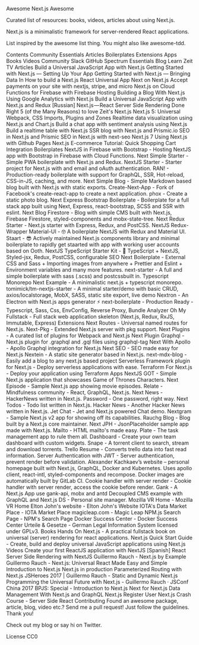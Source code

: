 Awesome Next.js Awesome 


Curated list of resources: books, videos, articles about using Next.js.

Next.js is a minimalistic framework for server-rendered React applications.

List inspired by the awesome list thing. You might also like awesome-tdd.

Contents
Community
Essentials
Articles
Boilerplates
Extensions
Apps
Books
Videos
Community
Slack
GitHub
Spectrum
Essentials
Blog
Learn
Zeit TV
Articles
Build a Universal JavaScript App with Next.js
Getting Started with Next.js — Setting Up Your App
Getting Started with Next.js — Bringing Data In
How to build a Next.js React Universal App
Next on Next.js
Accept payments on your site with nextjs, stripe, and micro
Next.js on Cloud Functions for Firebase with Firebase Hosting
Building a Blog With Next.js
Using Google Analytics with Next.js
Build a Universal JavaScript App with Next.js and Redux [Russian]
Next.js — React Server Side Rendering Done Right
5 (of the Many Reasons) to love Zeit's Next.js
Next.js 5: Universal Webpack, CSS Imports, Plugins and Zones
Realtime data visualization using Next.js and Chart.js
Build a chat app with sentiment analysis using Next.js
Build a realtime table with Next.js
SSR blog with Next.js and Prismic.io
SEO in Next.js and Prismic
SEO in Next.js with next-seo
Next.js 7
Using Next.js with Github Pages
Next.js E-commerce Tutorial: Quick Shopping Cart Integration
Boilerplates
NextJS in Firebase with Bootstrap - Hosting NextJS app with Bootstrap in Firebase with Cloud Functions.
Next Simple Starter - Simple PWA boilerplate with Next.js and Redux.
NextJS Starter - Starter project for Next.js with and email and oAuth authentication.
RAN! - Production-ready boilerplate with support for GraphQL, SSR, Hot-reload, CSS-in-JS, caching, and more.
Next Simple Blog - Simple Markdown based blog built with Next.js with static exports.
Create-Next-App - Fork of Facebook's create-react-app to create a next application.
phox - Create a static photo blog.
Next Express Bootstrap Boilerplate - Boilerplate for a full stack app built using Next, Express, react-bootstrap, SCSS and SSR with eslint.
Next Blog Firestore - Blog with simple CMS built with Next.js, Firebase Firestore, styled-components and mobx-state-tree.
Next Redux Starter - Next.js starter with Express, Redux, and PostCSS.
NextJS Redux-Wrapper Material-UI - 🤓 A boilerplate NextJS with Redux and Material UI.
Staart - 😎 Actively maintained Next.js components library and minimal boilerplate to rapidly get staarted with app with working user accounts based on Ooth.
NextJS TypeScript Starter Kit - 🎉 TypeScript + NextJS, Styled-jsx, Redux, PostCSS, configurable SEO
Next Boilerplate - External CSS and Sass + Importing images from anywhere + Prettier and Eslint + Environment variables and many more features.
next-starter - A full and simple boilerplate with sass (.scss) and postcssbuilt in.
Typescript Monorepo Next Example - A minimalistic next.js + typescript monorepo.
tomimick/tm-nextjs-starter - A minimal starter/demo with basic CRUD, axios/localstorage, MobX, SASS, static site export, live demo
Nextron - An Electron with Next.js apps generator ⚡
next-boilerplate - Production Ready - Typescript, Sass, Css, EnvConfig, Reverse Proxy, Bundle Analyzer
Oh My Fullstack - Full stack web application skeleton (Next.js, Redux, RxJS, Immutable, Express)
Extensions
Next Routes - Universal named routes for Next.js.
Next-Pkg - Extended Next.js server with pkg support.
Next Plugins - A curated list of plugins for Webpack and Next.js
Next Plugin Graphql - Next.js plugin for .graphql and .gql files using graphql-tag
Next With Apollo - Apollo Graphql integration for Next.js
Next SEO - SEO made easy for Next.js
Nextein - A static site generator based in Next.js.
next-mdx-blog - Easily add a blog to any next.js based project
Serverless Framework plugin for Next.js - Deploy serverless applications with ease.
Terraform For Next.js - Deploy your application using Terraform
Apps
NextJS GOT - Simple Next.js application that showcases Game of Thrones Characters.
Next Episode - Sample Next.js app showing movie episodes.
Relate - Mindfulness community - React, GraphQL, Next.js.
Next News - HackerNews written in Next.js.
Password - One password, right way.
Next Todos - Todo list written in Next.js.
Hacker News - Another Hacker News written in Next.js.
Jet Chat - Jet and Next.js powered Chat demo.
Nextgram - Sample Next.js v2 app for showing off its capabilities.
Rauchg Blog - Blog built by a Next.js core maintainer.
Next JPH - JsonPlaceholder sample app made with Next.js.
Mailto - HTML mailto's made easy.
Plate - The task management app to rule them all.
Dashboard - Create your own team dashboard with custom widgets.
Snape - A torrent client to search, stream and download torrents.
Trello Resume - Converts trello data into fast read information.
Server Authentication with JWT - Server authentication, prevent render before validation.
Alexander Kachkaev’s website – personal homepage built with Next.js, GraphQL, Docker and Kubernetes. Uses apollo client, react-intl, styled-components and recompose. Docker images are automatically built by GitLab CI.
Cookie handler with server render - Cookie handler with server render, access the cookie before render.
Gank - A Next.js App use gank-api, mobx and antd
Decoupled CMS example with GraphQL and Next.js
DS - Personal site manager.
Mozilla VR Home - Mozilla VR Home
Elton John's website - Elton John's Website
IOTA's Data Market Place - IOTA Market Place
magicleap.com - Magic Leap
NPM.js Search Page - NPM's Search Page
Docker Success Center - Docker Success Center
Urteile & Gesetze - German Legal Information System licensed under GPLv3.
Books
Hands On Next.js - A practical fullstack book on universal (server) rendering for react applications.
Next.js Quick Start Guide - Create, build and deploy universal JavaScript applications using Next.js
Videos
Create your first ReactJS application with NextJS [Spanish]
React Server Side Rendering with NextJS
Guillermo Rauch - Next.js by Example
Guillermo Rauch - Next.js: Universal React Made Easy and Simple
Introduction to Next.js
Next.js in production
Parameterized Routing with Next.js
JSHeroes 2017 | Guillermo Rauch - Static and Dynamic Next.js
Programming the Universal Future with Next.js - Guillermo Rauch · JSConf China 2017
BPJS: Special - Introduction to Next.js
Next for Next.js
Data Management With Next.js and GraphQL
Next.js Register User
Next.js Crash Course - Server Side React
Contributing
Found an awesome package, article, blog, video etc.? Send me a pull request! Just follow the guidelines. Thank you!

Check out my blog or say hi on Twitter.

License
CC0
